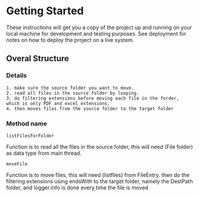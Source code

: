 # Getting Started

These instructions will get you a copy of the project up and running on your local machine for development and testing purposes. See deployment for notes on how to deploy the project on a live system.

## Overal Structure

### Details

```
1. make sure the source folder you want to move.
2. read all files in the source folder by looping.
3. do filtering extensions before moving each file in the forder, which is only PDF and excel extensions.
4. then moves files from the source folder to the target folder
```


### Method name

```
listFilesForFolder
```

Function is to read all the files in the source folder, this will need (File folder) as data type from main thread.

```
moveFile
```

Function is to move files, this will need (listfiles) from FileEntry. then do the filtering extensions using endsWith to the target folder, namely the DestPath folder, and logger.info is done every time the file is moved

